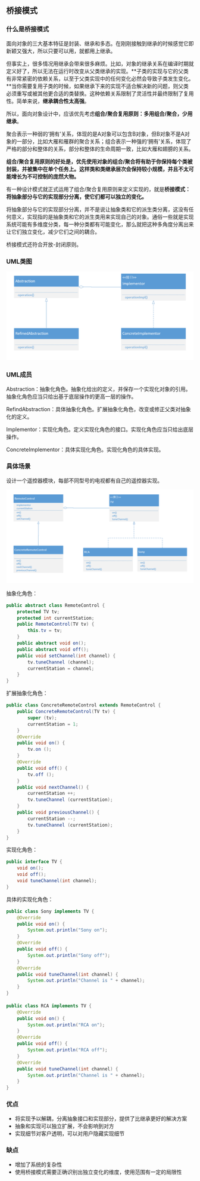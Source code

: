 ## 桥接模式

### 什么是桥接模式

面向对象的三大基本特征是封装、继承和多态。在刚刚接触到继承的时候感觉它即新颖又强大，所以只要可以用，就都用上继承。

但事实上，很多情况用继承会带来很多麻烦。比如，对象的继承关系在编译时期就定义好了，所以无法在运行时改变从父类继承的实现。**子类的实现与它的父类有非常紧密的依赖关系，以至于父类实现中的任何变化必然会导致子类发生变化。**当你需要复用子类的时候，如果继承下来的实现不适合解决新的问题，则父类必须重写或被其他更合适的类替换。这种依赖关系限制了灵活性并最终限制了复用性。简单来说，**继承耦合性太高强**。

所以，面向对象设计中，应该优先考虑**组合/聚合复用原则：多用组合/聚合，少用继承**。

聚合表示一种弱的‘拥有’关系，体现的是A对象可以包含B对象，但B对象不是A对象的一部分，比如大雁和雁群的聚合关系；组合表示一种强的‘拥有’关系，体现了严格的部分和整体的关系，部分和整体的生命周期一致，比如大雁和翅膀的关系。

**组合/聚合复用原则的好处是，优先使用对象的组合/聚合将有助于你保持每个类被封装，并被集中在单个任务上。这样类和类继承层次会保持较小规模，并且不太可能增长为不可控制的庞然大物。**

有一种设计模式就正式运用了组合/聚合复用原则来定义实现的，就是**桥接模式：将抽象部分与它的实现部分分离，使它们都可以独立的变化。**

将抽象部分与它的实现部分分离，并不是说让抽象类和它的派生类分离，这没有任何意义，实现指的是抽象类和它的派生类用来实现自己的对象。通俗一些就是实现系统可能有多维度分类，每一种分类都有可能变化，那么就把这种多角度分离出来让它们独立变化，减少它们之间的耦合。

桥接模式还符合开放-封闭原则。

### UML类图

![桥接模式](../images/桥接模式.jpg)

### UML成员

Abstraction：抽象化角色。抽象化给出的定义，并保存一个实现化对象的引用。抽象化角色应当只给出基于底层操作的更高一层的操作。

RefindAbstraction：具体抽象化角色。扩展抽象化角色，改变或修正父类对抽象化的定义。

Implementor：实现化角色。定义实现化角色的接口。实现化角色应当只给出底层操作。

ConcreteImplementor：具体实现化角色。实现化角色的具体实现。

### 具体场景

设计一个遥控器模块，每部不同型号的电视都有自己的遥控器实现。

![桥接模式例子](../images/桥接模式例子.jpg)

抽象化角色：

```java
public abstract class RemoteControl {
    protected TV tv;
    protected int currentStation;
    public RemoteControl(TV tv) {
        this.tv = tv;
    }
    public abstract void on();
    public abstract void off();
    public void setChannel(int channel) {
        tv.tuneChannel (channel);
        currentStation = channel;
    }
}
```

扩展抽象化角色：

```java
public class ConcreteRemoteControl extends RemoteControl {
    public ConcreteRemoteControl(TV tv) {
        super (tv);
        currentStation = 1;
    }
    @Override
    public void on() {
        tv.on ();
    }
    @Override
    public void off() {
        tv.off ();
    }
    public void nextChannel() {
        currentStation ++;
        tv.tuneChannel (currentStation);
    }
    public void previousChannel() {
        currentStation --;
        tv.tuneChannel (currentStation);
    }
}
```

实现化角色：

```java
public interface TV {
    void on();
    void off();
    void tuneChannel(int channel);
}
```

具体的实现化角色：

```java
public class Sony implements TV {
    @Override
    public void on() {
        System.out.println("Sony on");
    }
    @Override
    public void off() {
        System.out.println("Sony off");
    }
    @Override
    public void tuneChannel(int channel) {
        System.out.println("Channel is " + channel);
    }
}

public class RCA implements TV {
    @Override
    public void on() {
        System.out.println("RCA on");
    }
    @Override
    public void off() {
        System.out.println("RCA off");
    }
    @Override
    public void tuneChannel(int channel) {
        System.out.println("Channel is " + channel);
    }
}
```

### 优点

- 将实现予以解耦，分离抽象接口和实现部分，提供了比继承更好的解决方案
- 抽象和实现可以独立扩展，不会影响到对方
- 实现细节对客户透明，可以对用户隐藏实现细节

### 缺点

- 增加了系统的复杂性
- 使用桥接模式需要正确识别出独立变化的维度，使用范围有一定的局限性